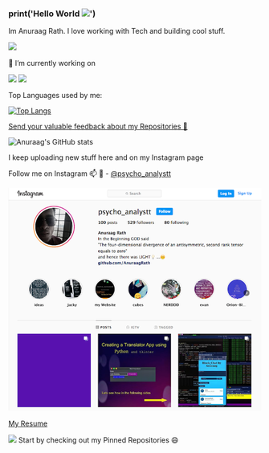 ### print('Hello World <img src="https://raw.githubusercontent.com/MartinHeinz/MartinHeinz/master/wave.gif" width="30px">')

Im Anuraag Rath. I love working with Tech and building cool stuff.

<img src= "https://media.giphy.com/media/836HiJc7pgzy8iNXCn/giphy.gif" width="230px">


🔭 I’m currently working on 

<img src="https://media.giphy.com/media/gutZ5Pm6Xl62eIf5RZ/giphy.gif" width="230px"> <img src="https://media.giphy.com/media/7c8QeB0VMddFOuu4iR/giphy.gif" width="230px">




Top Languages used by me:

[![Top Langs](https://github-readme-stats.vercel.app/api/top-langs/?username=AnuraagRath&layout=compact&theme=synthwave)](https://github.com/AnuraagRath/github-readme-stats)

  [Send your valuable feedback about my Repositories 💬](https://support.github.com/contact/feedback?category=profile&subject=Profile+README)

![Anuraag's GitHub stats](https://github-readme-stats.vercel.app/api?username=AnuraagRath&show_icons=true&theme=synthwave)


I keep uploading new stuff here and on my Instagram page

Follow me on Instagram 📫 💬  - [@psycho_analystt](https://www.instagram.com/psycho_analystt)

![instagram](inst.png)

[My Resume](https://rathanuraag.000webhostapp.com/AnuraagRathResume.pdf)


<img src = "https://media.giphy.com/media/BemKqR9RDK4V2/giphy.gif">
Start by checking out my Pinned Repositories 😄 


<!--
**AnuraagRath/AnuraagRath** is a ✨ _special_ ✨ repository because its `README.md` (this file) appears on your GitHub profile.

Here are some ideas to get you started:

- 🔭 I’m currently working on ...
- 🌱 I’m currently learning ...
- 👯 I’m looking to collaborate on ...
- 🤔 I’m looking for help with ...
- 💬 Ask me about ...
- 📫 How to reach me: ...
- 😄 Pronouns: ...
- ⚡ Fun fact: ...
-->
